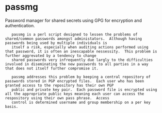 # passmg
Password manager for shared secrets using GPG for encryption and authentication.

       passmg is a perl script designed to lessen the problems of shared/common passwords amongst administators.  Although having passwords being used by multiple individuals is
       itself a risk, especially when auditing actions performed using that password, it is often an inescapable nessessity.  This problem is further aggrevated by a tendency to change
       shared passwords very infrequently due largly to the difficulties involved in diseminating the new passwords to all parties in a way that does not itself further compromise it.

       passmg addresses this problem by keeping a central repository of passwords stored in PGP encrypted files.  Each user who has been granted access to the repository has their own PGP
       public and private key pair.  Each password file is encrypted using all the appropriate public keys meaning each user can access the respository using their own pass phrase.  Access
       control is determined username and group membership on a per key basis.

